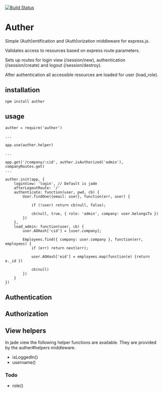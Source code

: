 [![Build Status](https://secure.travis-ci.org/anderslarsson/auther.png)](http://travis-ci.org/anderslarsson/auther)


# Auther

Simple (Auth)entification and (Auth)orization middleware for express.js. 

Validates access to resources based on express route parameters.

Sets up routes for login view (/session/new), authentication (/session/create) and logout (/session/destroy).

After authentication all accessible resources are loaded for user (load_role).


## installation

	npm install auther


## usage

	auther = require('auther')

	...

	app.use(auther.helper)

	...

	app.get('/company/:cid', auther.isAuthorized('admin'), companyRoutes.get)	
	...

	auther.init(app, {
		loginView: 'login', // Default is jade  
		afterLogoutRoute: '/'
		authenticate: function(user, pwd, cb) {
			User.findOne({email: user}, function(err, user) {

				if (!user) return cb(null, false);
			
				cb(null, true, { role: 'admin', company: user.belongsTo })
			})
		}, 
		load_admin: function(user, cb) {
			user.AOHash['cid'] = [user.company];
		
			Employees.find({ company: user.company }, function(err, employees) {
				if (err) return next(err);
			
				user.AOHash['eid'] = employees.map(function(e) {return e._id })
						
				cb(null)
			})
		}	
	})

## Authentication



## Authorization	


	
## View helpers

In jade view the following helper functions are available. They are provided by the auther#helpers middleware. 

- isLoggedIn()
- username()

### Todo

- role()


	

